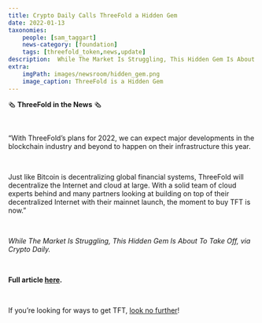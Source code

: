 ```yaml
---
title: Crypto Daily Calls ThreeFold a Hidden Gem
date: 2022-01-13
taxonomies:
    people: [sam_taggart]
    news-category: [foundation]
    tags: [threefold_token,news,update]
description:  While The Market Is Struggling, This Hidden Gem Is About To Take Off, via Crypto Daily
extra:
    imgPath: images/newsroom/hidden_gem.png
    image_caption: ThreeFold is a Hidden Gem
---
```



🗞 **ThreeFold in the News** 🗞

<br/>

“With ThreeFold’s plans for 2022, we can expect major developments in the blockchain industry and beyond to happen on their infrastructure this year.

<br/>

Just like Bitcoin is decentralizing global financial systems, ThreeFold will decentralize the Internet and cloud at large. With a solid team of cloud experts behind and many partners looking at building on top of their decentralized Internet with their mainnet launch, the moment to buy TFT is now.”

<br/>

*While The Market Is Struggling, This Hidden Gem Is About To Take Off, via Crypto Daily.*

<br/>

**Full article [here](https://cryptodaily.co.uk/2022/01/while-the-market-is-struggling-this-hidden-gem-is-about-to-take-off).**

<br/>

If you’re looking for ways to get TFT, [look no further](https://library.threefold.me/info/threefold/#/tokens/threefold__how_to_buy)!